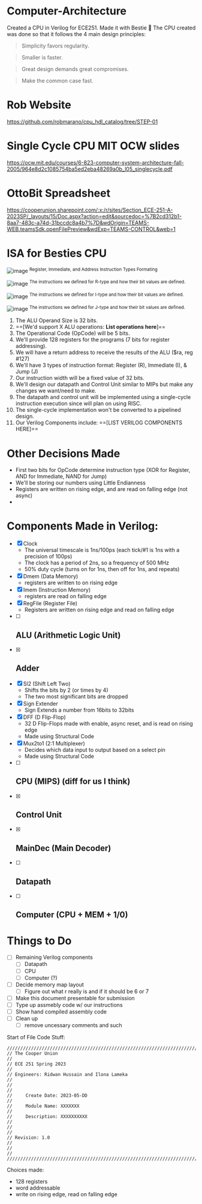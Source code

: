 # Computer-Architecture
Created a CPU in Verilog for ECE251. Made it with Bestie :monkey: The CPU created was done so that it follows the 4 main design principles:
> Simplicity favors regularity.

> Smaller is faster.

> Great design demands great compromises.

> Make the common case fast.

# Rob Website 
https://github.com/robmarano/cpu_hdl_catalog/tree/STEP-01

# Single Cycle CPU MIT OCW slides
https://ocw.mit.edu/courses/6-823-computer-system-architecture-fall-2005/964e8d2c1085754ba5ed2eba48269a0b_l05_singlecycle.pdf

# OttoBit Spreadsheet 
https://cooperunion.sharepoint.com/:x:/r/sites/Section_ECE-251-A-2023SP/_layouts/15/Doc.aspx?action=edit&sourcedoc=%7B2cd312b1-8aa7-483c-a74d-31bccdc8a4b7%7D&wdOrigin=TEAMS-WEB.teamsSdk.openFilePreview&wdExp=TEAMS-CONTROL&web=1

# ISA for Besties CPU
![image](https://github.com/Ridwan-Hussain/Computer-Architecture/assets/114603278/48548477-219a-45a8-9fb7-18185bfe5cf4)
<sup>Register, Immediate, and Address Instruction Types Formating</sup>

![image](https://github.com/Ridwan-Hussain/Computer-Architecture/assets/114603278/aabbf38f-dabf-4588-97ed-76556f38f680)
<sup>The instructions we defined for R-type and how their bit values are defined.</sup>

![image](https://github.com/Ridwan-Hussain/Computer-Architecture/assets/114603278/5c2e417e-c619-4bc5-887f-0a19813c8336)
<sup>The instructions we defined for I-type and how their bit values are defined.</sup>

![image](https://github.com/Ridwan-Hussain/Computer-Architecture/assets/114603278/1bfbdb4b-e731-42b2-a181-3aac20e3a2e6)
<sup>The instructions we defined for J-type and how their bit values are defined.</sup>

1. The ALU Operand Size is 32 bits.
2. ==[We'd support X ALU operations: **List operations here**]==
3. The Operational Code (OpCode) will be 5 bits.
4. We'll provide 128 registers for the programs (7 bits for register addressing).
5. We will have a return address to receive the results of the ALU ($ra, reg #127)
6. We'll have 3 types of instruction format: Register (R), Immediate (I), & Jump (J)
7. Our instruction width will be a fixed value of 32 bits.
8. We'll design our datapath and Control Unit similar to MIPs but make any changes we want/need to make.
9. The datapath and control unit will be implemented using a single-cycle instruction execution since will plan on using RISC.
10. The single-cycle implementation won't be converted to a pipelined design.
11. Our Verilog Components include: ==[LIST VERILOG COMPONENTS HERE]==

# Other Decisions Made
- First two bits for OpCode determine instruction type (XOR for Register, AND for Immediate, NAND for Jump)
- We'll be storing our numbers using Little Endianness
- Registers are written on rising edge, and are read on falling edge (not async)
- 

# Components Made in Verilog:
- [x] Clock 
  - The universal timescale is 1ns/100ps (each tick/#1 is 1ns with a precision of 100ps)
  - The clock has a period of 2ns, so a frequency of 500 MHz
  - 50% duty cycle (turns on for 1ns, then off for 1ns, and repeats)
- [x] Dmem (Data Memory)
  - registers are written to on rising edge
- [x] Imem (Instruction Memory)
  - registers are read on falling edge
- [x] RegFile (Register File)
  - Registers are written on rising edge and read on falling edge
- [ ] ALU (Arithmetic Logic Unit)
  - 
- [x] Adder
  - 
- [x] Sl2 (Shift Left Two)
  - Shifts the bits by 2 (or times by 4)
  - The two most significant bits are dropped
- [x] Sign Extender
  - Sign Extends a number from 16bits to 32bits
- [x] DFF (D Flip-Flop)
  - 32 D Flip-Flops made with enable, async reset, and is read on rising edge
  - Made using Structural Code
- [x] Mux2to1 (2:1 Multiplexer)
  - Decides which data input to output based on a select pin
  - Made using Structural Code
- [ ] CPU (MIPS) (diff for us I think)
  - 
- [x] Control Unit
  - 
- [x] MainDec (Main Decoder)
  - 
- [ ] Datapath
  - 
- [ ] Computer (CPU + MEM + 1/0)
  - 

# Things to Do
- [ ] Remaining Verilog components
  - [ ] Datapath
  - [ ] CPU
  - [ ] Computer (?)
- [ ] Decide memory map layout
  - [ ] Figure out what r really is and if it should be 6 or 7
- [ ] Make this document presentable for submission
- [ ] Type up assmebly code w/ our instructions
- [ ] Show hand compiled assembly code
- [ ] Clean up
  - [ ] remove uncessary comments and such

Start of File Code Stuff:
```
//////////////////////////////////////////////////////////////////////////////////
// The Cooper Union                                                             //
// ECE 251 Spring 2023                                                          //
// Engineers: Ridwan Hussain and Ilona Lameka                                   //
//                                                                              //
//     Create Date: 2023-05-DD                                                  //
//     Module Name: XXXXXXX                                                     //
//     Description: XXXXXXXXXX                                                  //
//                                                                              //
// Revision: 1.0                                                                //
//                                                                              //
//////////////////////////////////////////////////////////////////////////////////
```

Choices made:
- 128 registers
- word addressable
- write on rising edge, read on falling edge
